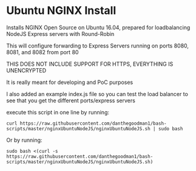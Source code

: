 # Ubuntu NGINX Install
Installs NGINX Open Source on Ubuntu 16.04, prepared for loadbalancing NodeJS Express servers with Round-Robin

This will configure forwarding to Express Servers running on ports 8080, 8081, and 8082 from port 80

THIS DOES NOT INCLUDE SUPPORT FOR HTTPS, EVERYTHING IS UNENCRYPTED

It is really meant for developing and PoC purposes

I also added an example index.js file so you can test the load balancer to see that you get the different ports/express servers

execute this script in one line by running:

`curl https://raw.githubusercontent.com/danthegoodman1/bash-scripts/master/nginxUbuntuNodeJS/nginxUbuntuNodeJS.sh | sudo bash`



Or by running:

`sudo bash <(curl -s https://raw.githubusercontent.com/danthegoodman1/bash-scripts/master/nginxUbuntuNodeJS/nginxUbuntuNodeJS.sh)`
